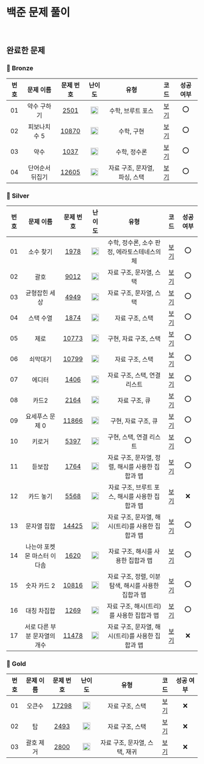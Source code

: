 백준 문제 풀이
==============================
<br>
   
## 완료한 문제

### 🥉 Bronze

|  번호  |  문제 이름  |  문제 번호  |  난이도  |  유형  |  코드  |  성공 여부  |
| :-----: | :-----: | :-----: | :-----: | :-----: | :-----: | :-----: |
| 01 | 약수 구하기 | [2501](https://www.acmicpc.net/problem/2501) | <img src="https://static.solved.ac/tier_small/3.svg" width="20px"/> | 수학, 브루트 포스 | [보기](./BRONZE/2501_약수_구하기.cpp) | ⭕ |
| 02 | 피보나치 수 5 | [10870](https://www.acmicpc.net/problem/10870) | <img src="https://static.solved.ac/tier_small/4.svg" width="20px"/> | 수학, 구현 | [보기](./BRONZE/10870_피보나치_수_5.cpp) | ⭕ |
| 03 | 약수 | [1037](https://www.acmicpc.net/problem/1037) | <img src="https://static.solved.ac/tier_small/5.svg" width="20px"/> | 수학, 정수론 | [보기](./BRONZE/1037_약수.cpp) | ⭕ |
| 04 | 단어순서 뒤집기 | [12605](https://www.acmicpc.net/problem/12605) | <img src="https://static.solved.ac/tier_small/5.svg" width="20px"/> | 자료 구조, 문자열, 파싱, 스택 | [보기](./BRONZE/12605_단어순서_뒤집기.cpp) | ⭕ |

### 🥈 Silver

|  번호  |  문제 이름  |  문제 번호  |  난이도  |  유형  |  코드  |  성공 여부  |
| :-----: | :-----: | :-----: | :-----: | :-----: | :-----: | :-----: |
| 01 | 소수 찾기 | [1978](https://www.acmicpc.net/problem/1978) | <img src="https://static.solved.ac/tier_small/6.svg" width="20px"/> | 수학, 정수론, 소수 판정, 에라토스테네스의 체 | [보기](./SILVER/1978_소수_찾기.cpp) | ⭕ |
| 02 | 괄호 | [9012](https://www.acmicpc.net/problem/9012) | <img src="https://static.solved.ac/tier_small/7.svg" width="20px"/> | 자료 구조, 문자열, 스택 | [보기](./SILVER/9012_괄호.cpp) | ⭕ |
| 03 | 균형잡힌 세상 | [4949](https://www.acmicpc.net/problem/4949) | <img src="https://static.solved.ac/tier_small/7.svg" width="20px"/> | 자료 구조, 문자열, 스택 | [보기](./SILVER/4949_균형잡힌_세상.cpp) | ⭕ |
| 04 | 스택 수열 | [1874](https://www.acmicpc.net/problem/1874) | <img src="https://static.solved.ac/tier_small/9.svg" width="20px"/> | 자료 구조, 스택 | [보기](./SILVER/1874_스택_수열.cpp) | ⭕ |
| 05 | 제로 | [10773](https://www.acmicpc.net/problem/10773) | <img src="https://static.solved.ac/tier_small/7.svg" width="20px"/> | 구현, 자료 구조, 스택 | [보기](./SILVER/10773_제로.cpp) | ⭕ |
| 06 | 쇠막대기 | [10799](https://www.acmicpc.net/problem/10799) | <img src="https://static.solved.ac/tier_small/8.svg" width="20px"/> | 자료 구조, 스택 | [보기](./SILVER/10799_쇠막대기.cpp) | ⭕ |
| 07 | 에디터 | [1406](https://www.acmicpc.net/problem/1406) | <img src="https://static.solved.ac/tier_small/9.svg" width="20px"/> | 자료 구조, 스택, 연결 리스트 | [보기](./SILVER/1406_에디터.cpp) | ⭕ |
| 08 | 카드2 | [2164](https://www.acmicpc.net/problem/2164) | <img src="https://static.solved.ac/tier_small/7.svg" width="20px"/> | 자료 구조, 큐 | [보기](./SILVER/2164_카드2.cpp) | ⭕ |
| 09 | 요세푸스 문제 0 | [11866](https://www.acmicpc.net/problem/11866) | <img src="https://static.solved.ac/tier_small/6.svg" width="20px"/> | 구현, 자료 구조, 큐 | [보기](./SILVER/11866_요세푸스_문제_0.cpp) | ⭕ |
| 10 | 키로거 | [5397](https://www.acmicpc.net/problem/5397) | <img src="https://static.solved.ac/tier_small/9.svg" width="20px"/> | 구현, 스택, 연결 리스트 | [보기](./SILVER/5397_키로거.cpp) | ⭕ |
| 11 | 듣보잡 | [1764](https://www.acmicpc.net/problem/1764) | <img src="https://static.solved.ac/tier_small/7.svg" width="20px"/> | 자료 구조, 문자열, 정렬, 해시를 사용한 집합과 맵 | [보기](./SILVER/1764_듣보잡.cpp) | ⭕ |
| 12 | 카드 놓기 | [5568](https://www.acmicpc.net/problem/5568) | <img src="https://static.solved.ac/tier_small/7.svg" width="20px"/> | 자료 구조, 브루트 포스, 해시를 사용한 집합과 맵 | [보기](./SILVER/[FAIL]5568_카드_놓기.cpp) | ❌ |
| 13 | 문자열 집합 | [14425](https://www.acmicpc.net/problem/14425) | <img src="https://static.solved.ac/tier_small/8.svg" width="20px"/> | 자료 구조, 문자열, 해시(트리)를 사용한 집합과 맵 | [보기](./SILVER/14425_문자열_집합.cpp) | ⭕ |
| 14 | 나는야 포켓몬 마스터 이다솜 | [1620](https://www.acmicpc.net/problem/1620) | <img src="https://static.solved.ac/tier_small/7.svg" width="20px"/> | 자료 구조, 해시를 사용한 집합과 맵 | [보기](./SILVER/1620_나는야_포켓몬_마스터_이다솜.cpp) | ⭕ |
| 15 | 숫자 카드 2 | [10816](https://www.acmicpc.net/problem/10816) | <img src="https://static.solved.ac/tier_small/7.svg" width="20px"/> | 자료 구조, 정렬, 이분 탐색, 해시를 사용한 집합과 맵 | [보기](./SILVER/10816_숫자_카드_2.cpp) | ⭕ |
| 16 | 대칭 차집합 | [1269](https://www.acmicpc.net/problem/1269) | <img src="https://static.solved.ac/tier_small/7.svg" width="20px"/> | 자료 구조, 해시(트리)를 사용한 집합과 맵 | [보기](./SILVER/1269_대칭_차집합.cpp) | ⭕ |
| 17 | 서로 다른 부분 문자열의 개수 | [11478](https://www.acmicpc.net/problem/11478) | <img src="https://static.solved.ac/tier_small/8.svg" width="20px"/> | 자료 구조, 문자열, 해시(트리)를 사용한 집합과 맵 | [보기](./SILVER/[FAIL]11478_서로_다른_부분_문자열의_개수.cpp) | ❌ |


### 🥇 Gold

|  번호  |  문제 이름  |  문제 번호  |  난이도  |  유형  |  코드  |  성공 여부  |
| :-----: | :-----: | :-----: | :-----: | :-----: | :-----: | :-----: |
| 01 | 오큰수 | [17298](https://www.acmicpc.net/problem/17298) | <img src="https://static.solved.ac/tier_small/12.svg" width="20px"/> | 자료 구조, 스택 | [보기](./GOLD/[FAIL]17298_오큰수.cpp) | ❌ |
| 02 | 탑 | [2493](https://www.acmicpc.net/problem/2493) | <img src="https://static.solved.ac/tier_small/11.svg" width="20px"/> | 자료 구조, 스택 | [보기](./GOLD/[FAIL]2493_탑.cpp) | ❌ |
| 03 | 괄호 제거 | [2800](https://www.acmicpc.net/problem/2800) | <img src="https://static.solved.ac/tier_small/11.svg" width="20px"/> | 자료 구조, 문자열, 스택, 재귀 | [보기](./GOLD/[FAIL]2800_괄호_제거.cpp) | ❌ |


[Bronze5]: https://static.solved.ac/tier_small/1.svg
[Bronze4]: https://static.solved.ac/tier_small/2.svg
[Bronze3]: https://static.solved.ac/tier_small/3.svg
[Bronze2]: https://static.solved.ac/tier_small/4.svg
[Bronze1]: https://static.solved.ac/tier_small/5.svg
[Silver5]: https://static.solved.ac/tier_small/6.svg
[Silver4]: https://static.solved.ac/tier_small/7.svg
[Silver3]: https://static.solved.ac/tier_small/8.svg
[Silver2]: https://static.solved.ac/tier_small/9.svg
[Silver1]: https://static.solved.ac/tier_small/10.svg
[Gold5]: https://static.solved.ac/tier_small/11.svg
[Gold4]: https://static.solved.ac/tier_small/12.svg
[Gold3]: https://static.solved.ac/tier_small/13.svg
[Gold2]: https://static.solved.ac/tier_small/14.svg
[Gold1]: https://static.solved.ac/tier_small/15.svg
